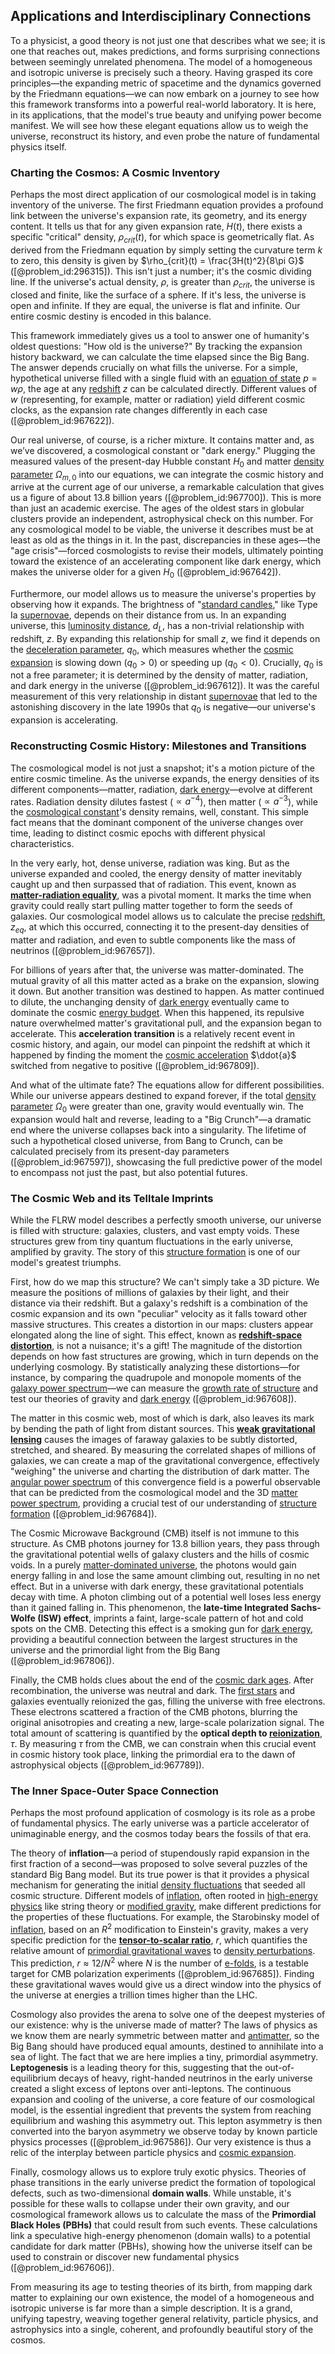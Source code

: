 ## Applications and Interdisciplinary Connections

To a physicist, a good theory is not just one that describes what we see; it is one that reaches out, makes predictions, and forms surprising connections between seemingly unrelated phenomena. The model of a homogeneous and isotropic universe is precisely such a theory. Having grasped its core principles—the expanding metric of spacetime and the dynamics governed by the Friedmann equations—we can now embark on a journey to see how this framework transforms into a powerful real-world laboratory. It is here, in its applications, that the model's true beauty and unifying power become manifest. We will see how these elegant equations allow us to weigh the universe, reconstruct its history, and even probe the nature of fundamental physics itself.

### Charting the Cosmos: A Cosmic Inventory

Perhaps the most direct application of our cosmological model is in taking inventory of the universe. The first Friedmann equation provides a profound link between the universe's expansion rate, its geometry, and its energy content. It tells us that for any given expansion rate, $H(t)$, there exists a specific "critical" density, $\rho_{crit}(t)$, for which space is geometrically flat. As derived from the Friedmann equation by simply setting the curvature term $k$ to zero, this density is given by $\rho_{crit}(t) = \frac{3H(t)^2}{8\pi G}$ ([@problem_id:296315]). This isn't just a number; it's the cosmic dividing line. If the universe's actual density, $\rho$, is greater than $\rho_{crit}$, the universe is closed and finite, like the surface of a sphere. If it's less, the universe is open and infinite. If they are equal, the universe is flat and infinite. Our entire cosmic destiny is encoded in this balance.

This framework immediately gives us a tool to answer one of humanity's oldest questions: "How old is the universe?" By tracking the expansion history backward, we can calculate the time elapsed since the Big Bang. The answer depends crucially on what fills the universe. For a simple, hypothetical universe filled with a single fluid with an [equation of state](@article_id:141181) $p = w\rho$, the age at any [redshift](@article_id:159451) $z$ can be calculated directly. Different values of $w$ (representing, for example, matter or radiation) yield different cosmic clocks, as the expansion rate changes differently in each case ([@problem_id:967622]).

Our real universe, of course, is a richer mixture. It contains matter and, as we’ve discovered, a cosmological constant or "dark energy." Plugging the measured values of the present-day Hubble constant $H_0$ and matter [density parameter](@article_id:264550) $\Omega_{m,0}$ into our equations, we can integrate the cosmic history and arrive at the current age of our universe, a remarkable calculation that gives us a figure of about 13.8 billion years ([@problem_id:967700]). This is more than just an academic exercise. The ages of the oldest stars in globular clusters provide an independent, astrophysical check on this number. For any cosmological model to be viable, the universe it describes must be at least as old as the things in it. In the past, discrepancies in these ages—the "age crisis"—forced cosmologists to revise their models, ultimately pointing toward the existence of an accelerating component like dark energy, which makes the universe older for a given $H_0$ ([@problem_id:967642]).

Furthermore, our model allows us to measure the universe's properties by observing how it expands. The brightness of "[standard candles](@article_id:157615)," like Type Ia [supernovae](@article_id:161279), depends on their distance from us. In an expanding universe, this [luminosity distance](@article_id:158938), $d_L$, has a non-trivial relationship with redshift, $z$. By expanding this relationship for small $z$, we find it depends on the [deceleration parameter](@article_id:157808), $q_0$, which measures whether the [cosmic expansion](@article_id:160508) is slowing down ($q_0 > 0$) or speeding up ($q_0 < 0$). Crucially, $q_0$ is not a free parameter; it is determined by the density of matter, radiation, and dark energy in the universe ([@problem_id:967612]). It was the careful measurement of this very relationship in distant [supernovae](@article_id:161279) that led to the astonishing discovery in the late 1990s that $q_0$ is negative—our universe's expansion is accelerating.

### Reconstructing Cosmic History: Milestones and Transitions

The cosmological model is not just a snapshot; it's a motion picture of the entire cosmic timeline. As the universe expands, the energy densities of its different components—matter, radiation, [dark energy](@article_id:160629)—evolve at different rates. Radiation density dilutes fastest ($\propto a^{-4}$), then matter ($\propto a^{-3}$), while the [cosmological constant](@article_id:158803)'s density remains, well, constant. This simple fact means that the dominant component of the universe changes over time, leading to distinct cosmic epochs with different physical characteristics.

In the very early, hot, dense universe, radiation was king. But as the universe expanded and cooled, the energy density of matter inevitably caught up and then surpassed that of radiation. This event, known as **[matter-radiation equality](@article_id:160656)**, was a pivotal moment. It marks the time when gravity could really start pulling matter together to form the seeds of galaxies. Our cosmological model allows us to calculate the precise [redshift](@article_id:159451), $z_{eq}$, at which this occurred, connecting it to the present-day densities of matter and radiation, and even to subtle components like the mass of neutrinos ([@problem_id:967657]).

For billions of years after that, the universe was matter-dominated. The mutual gravity of all this matter acted as a brake on the expansion, slowing it down. But another transition was destined to happen. As matter continued to dilute, the unchanging density of [dark energy](@article_id:160629) eventually came to dominate the cosmic [energy budget](@article_id:200533). When this happened, its repulsive nature overwhelmed matter's gravitational pull, and the expansion began to accelerate. This **acceleration transition** is a relatively recent event in cosmic history, and again, our model can pinpoint the redshift at which it happened by finding the moment the [cosmic acceleration](@article_id:161299) $\ddot{a}$ switched from negative to positive ([@problem_id:967809]).

And what of the ultimate fate? The equations allow for different possibilities. While our universe appears destined to expand forever, if the total [density parameter](@article_id:264550) $\Omega_0$ were greater than one, gravity would eventually win. The expansion would halt and reverse, leading to a "Big Crunch"—a dramatic end where the universe collapses back into a singularity. The lifetime of such a hypothetical closed universe, from Bang to Crunch, can be calculated precisely from its present-day parameters ([@problem_id:967597]), showcasing the full predictive power of the model to encompass not just the past, but also potential futures.

### The Cosmic Web and its Telltale Imprints

While the FLRW model describes a perfectly smooth universe, our universe is filled with structure: galaxies, clusters, and vast empty voids. These structures grew from tiny quantum fluctuations in the early universe, amplified by gravity. The story of this [structure formation](@article_id:157747) is one of our model's greatest triumphs.

First, how do we map this structure? We can't simply take a 3D picture. We measure the positions of millions of galaxies by their light, and their distance via their redshift. But a galaxy's redshift is a combination of the cosmic expansion and its own "peculiar" velocity as it falls toward other massive structures. This creates a distortion in our maps: clusters appear elongated along the line of sight. This effect, known as **[redshift-space distortion](@article_id:160144)**, is not a nuisance; it's a gift! The magnitude of the distortion depends on how fast structures are growing, which in turn depends on the underlying cosmology. By statistically analyzing these distortions—for instance, by comparing the quadrupole and monopole moments of the [galaxy power spectrum](@article_id:160571)—we can measure the [growth rate of structure](@article_id:159187) and test our theories of gravity and [dark energy](@article_id:160629) ([@problem_id:967608]).

The matter in this cosmic web, most of which is dark, also leaves its mark by bending the path of light from distant sources. This **[weak gravitational lensing](@article_id:159721)** causes the images of faraway galaxies to be subtly distorted, stretched, and sheared. By measuring the correlated shapes of millions of galaxies, we can create a map of the gravitational convergence, effectively "weighing" the universe and charting the distribution of dark matter. The [angular power spectrum](@article_id:160631) of this convergence field is a powerful observable that can be predicted from the cosmological model and the 3D [matter power spectrum](@article_id:160913), providing a crucial test of our understanding of [structure formation](@article_id:157747) ([@problem_id:967684]).

The Cosmic Microwave Background (CMB) itself is not immune to this structure. As CMB photons journey for 13.8 billion years, they pass through the gravitational potential wells of galaxy clusters and the hills of cosmic voids. In a purely [matter-dominated universe](@article_id:157760), the photons would gain energy falling in and lose the same amount climbing out, resulting in no net effect. But in a universe with dark energy, these gravitational potentials decay with time. A photon climbing out of a potential well loses less energy than it gained falling in. This phenomenon, the **late-time Integrated Sachs-Wolfe (ISW) effect**, imprints a faint, large-scale pattern of hot and cold spots on the CMB. Detecting this effect is a smoking gun for [dark energy](@article_id:160629), providing a beautiful connection between the largest structures in the universe and the primordial light from the Big Bang ([@problem_id:967806]).

Finally, the CMB holds clues about the end of the [cosmic dark ages](@article_id:159280). After recombination, the universe was neutral and dark. The [first stars](@article_id:157997) and galaxies eventually reionized the gas, filling the universe with free electrons. These electrons scattered a fraction of the CMB photons, blurring the original anisotropies and creating a new, large-scale polarization signal. The total amount of scattering is quantified by the **optical depth to [reionization](@article_id:157862)**, $\tau$. By measuring $\tau$ from the CMB, we can constrain when this crucial event in cosmic history took place, linking the primordial era to the dawn of astrophysical objects ([@problem_id:967789]).

### The Inner Space-Outer Space Connection

Perhaps the most profound application of cosmology is its role as a probe of fundamental physics. The early universe was a particle accelerator of unimaginable energy, and the cosmos today bears the fossils of that era.

The theory of **inflation**—a period of stupendously rapid expansion in the first fraction of a second—was proposed to solve several puzzles of the standard Big Bang model. But its true power is that it provides a physical mechanism for generating the initial [density fluctuations](@article_id:143046) that seeded all cosmic structure. Different models of [inflation](@article_id:160710), often rooted in [high-energy physics](@article_id:180766) like string theory or [modified gravity](@article_id:158365), make different predictions for the properties of these fluctuations. For example, the Starobinsky model of [inflation](@article_id:160710), based on an $R^2$ modification to Einstein's gravity, makes a very specific prediction for the **[tensor-to-scalar ratio](@article_id:158879)**, $r$, which quantifies the relative amount of [primordial gravitational waves](@article_id:160586) to [density perturbations](@article_id:159052). This prediction, $r \approx 12/N^2$ where $N$ is the number of [e-folds](@article_id:157982), is a testable target for CMB polarization experiments ([@problem_id:967685]). Finding these gravitational waves would give us a direct window into the physics of the universe at energies a trillion times higher than the LHC.

Cosmology also provides the arena to solve one of the deepest mysteries of our existence: why is the universe made of matter? The laws of physics as we know them are nearly symmetric between matter and [antimatter](@article_id:152937), so the Big Bang should have produced equal amounts, destined to annihilate into a sea of light. The fact that we are here implies a tiny, primordial asymmetry. **Leptogenesis** is a leading theory for this, suggesting that the out-of-equilibrium decays of heavy, right-handed neutrinos in the early universe created a slight excess of leptons over anti-leptons. The continuous expansion and cooling of the universe, a core feature of our cosmological model, is the essential ingredient that prevents the system from reaching equilibrium and washing this asymmetry out. This lepton asymmetry is then converted into the baryon asymmetry we observe today by known particle physics processes ([@problem_id:967586]). Our very existence is thus a relic of the interplay between particle physics and [cosmic expansion](@article_id:160508).

Finally, cosmology allows us to explore truly exotic physics. Theories of phase transitions in the early universe predict the formation of topological defects, such as two-dimensional **domain walls**. While unstable, it's possible for these walls to collapse under their own gravity, and our cosmological framework allows us to calculate the mass of the **Primordial Black Holes (PBHs)** that could result from such events. These calculations link a speculative high-energy phenomenon (domain walls) to a potential candidate for dark matter (PBHs), showing how the universe itself can be used to constrain or discover new fundamental physics ([@problem_id:967606]).

From measuring its age to testing theories of its birth, from mapping dark matter to explaining our own existence, the model of a homogeneous and isotropic universe is far more than a simple description. It is a grand, unifying tapestry, weaving together general relativity, particle physics, and astrophysics into a single, coherent, and profoundly beautiful story of the cosmos.